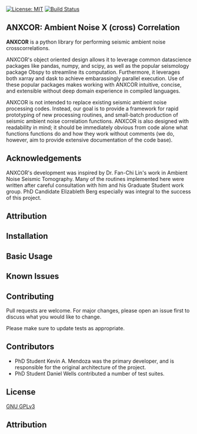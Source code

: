 [![License: MIT](https://img.shields.io/badge/License-MIT-yellow.svg)](https://opensource.org/licenses/MIT)
[![Build Status](https://travis-ci.org/uofuseismo/anxcor.svg?branch=master)](https://travis-ci.org/uofuseismo/anxcor)

## ANXCOR: Ambient Noise X (cross) Correlation

**ANXCOR** is a python library for performing seismic ambient noise crosscorrelations.


ANXCOR's object oriented design allows it to leverage common datascience packages like pandas, numpy, and scipy, as well as the popular seismology package Obspy to streamline its computation. Furthermore, it leverages both xarray and dask to achieve embarassingly parallel execution. Use of these popular packages makes working with ANXCOR intuitive, concise, and extensible without deep domain experience in compiled languages.

ANXCOR is not intended to replace existing seismic ambient noise processing codes. Instead, our goal is to provide a framework for rapid prototyping of new processing routines, and small-batch production of seismic ambient noise correlation functions. ANXCOR is also designed with readability in mind; it should be immediately obvious from code alone what functions functions do and how they work without comments (we do, however, aim to provide extensive documentation of the code base). 


## Acknowledgements
ANXCOR's development was inspired by Dr. Fan-Chi Lin's work in Ambient Noise Seismic Tomography. Many of the routines implemented here were written after careful consultation with him and his Graduate Student work group. PhD Candidate Elizableth Berg especially was integral to the success of this project.

## Attribution

## Installation

## Basic Usage
 

## Known Issues

## Contributing
Pull requests are welcome. For major changes, please open an issue first to discuss what you would like to change.

Please make sure to update tests as appropriate.

## Contributors
- PhD Student Kevin A. Mendoza was the primary developer, and is responsible for the original architecture of the project.
- PhD Student Daniel Wells contributed a number of test suites.

## License
[GNU GPLv3](https://choosealicense.com/licenses/gpl-3.0/)

## Attribution


